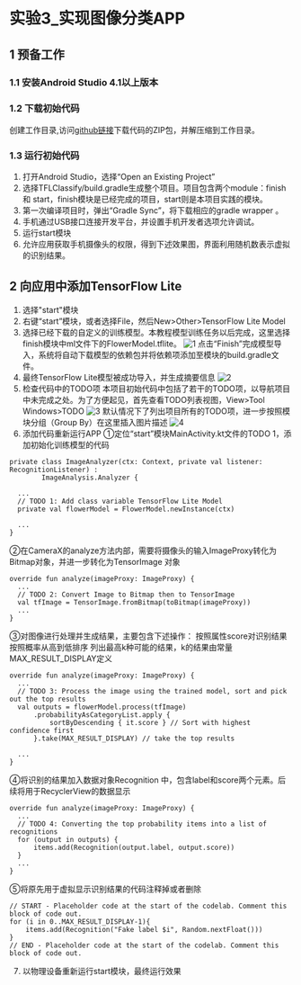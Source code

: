 
# 实验3_实现图像分类APP
## 1 预备工作
### 1.1 安装Android Studio 4.1以上版本
### 1.2 下载初始代码
创建工作目录,访问[github链接](https://github.com/hoitab/TFLClassify.git)下载代码的ZIP包，并解压缩到工作目录。
### 1.3 运行初始代码
1. 打开Android Studio，选择“Open an Existing Project”
2. 选择TFLClassify/build.gradle生成整个项目。项目包含两个module：finish 和 start，finish模块是已经完成的项目，start则是本项目实践的模块。
3. 第一次编译项目时，弹出“Gradle Sync”，将下载相应的gradle wrapper 。
4. 手机通过USB接口连接开发平台，并设置手机开发者选项允许调试。
5. 运行start模块
6. 允许应用获取手机摄像头的权限，得到下述效果图，界面利用随机数表示虚拟的识别结果。

## 2 向应用中添加TensorFlow Lite
1. 选择"start"模块
2. 右键“start”模块，或者选择File，然后New>Other>TensorFlow Lite Model
3. 选择已经下载的自定义的训练模型。本教程模型训练任务以后完成，这里选择finish模块中ml文件下的FlowerModel.tflite。
   ![1](https://raw.githubusercontent.com/November-0/Software-project-R-amp-D-practice/main/experiment3/images/1.png)
点击“Finish”完成模型导入，系统将自动下载模型的依赖包并将依赖项添加至模块的build.gradle文件。
4. 最终TensorFlow Lite模型被成功导入，并生成摘要信息
   ![2](https://raw.githubusercontent.com/November-0/Software-project-R-amp-D-practice/main/experiment3/images/2.jpg)
5. 检查代码中的TODO项
本项目初始代码中包括了若干的TODO项，以导航项目中未完成之处。为了方便起见，首先查看TODO列表视图，View>Tool Windows>TODO
   ![3](https://raw.githubusercontent.com/November-0/Software-project-R-amp-D-practice/main/experiment3/images/3.png)
默认情况下了列出项目所有的TODO项，进一步按照模块分组（Group By）在这里插入图片描述
   ![4](https://raw.githubusercontent.com/November-0/Software-project-R-amp-D-practice/main/experiment3/images/4.png)
6. 添加代码重新运行APP
①定位“start”模块MainActivity.kt文件的TODO 1，添加初始化训练模型的代码
```
private class ImageAnalyzer(ctx: Context, private val listener: RecognitionListener) :
        ImageAnalysis.Analyzer {

  ...
  // TODO 1: Add class variable TensorFlow Lite Model
  private val flowerModel = FlowerModel.newInstance(ctx)

  ...
}
```
②在CameraX的analyze方法内部，需要将摄像头的输入ImageProxy转化为Bitmap对象，并进一步转化为TensorImage 对象
```
override fun analyze(imageProxy: ImageProxy) {
  ...
  // TODO 2: Convert Image to Bitmap then to TensorImage
  val tfImage = TensorImage.fromBitmap(toBitmap(imageProxy))
  ...
}
```
③对图像进行处理并生成结果，主要包含下述操作：
按照属性score对识别结果按照概率从高到低排序
列出最高k种可能的结果，k的结果由常量MAX_RESULT_DISPLAY定义
```
override fun analyze(imageProxy: ImageProxy) {
  ...
  // TODO 3: Process the image using the trained model, sort and pick out the top results
  val outputs = flowerModel.process(tfImage)
      .probabilityAsCategoryList.apply {
          sortByDescending { it.score } // Sort with highest confidence first
      }.take(MAX_RESULT_DISPLAY) // take the top results

  ...
}
```
④将识别的结果加入数据对象Recognition 中，包含label和score两个元素。后续将用于RecyclerView的数据显示
```
override fun analyze(imageProxy: ImageProxy) {
  ...
  // TODO 4: Converting the top probability items into a list of recognitions
  for (output in outputs) {
      items.add(Recognition(output.label, output.score))
  }
  ...
}
```
⑤将原先用于虚拟显示识别结果的代码注释掉或者删除
```
// START - Placeholder code at the start of the codelab. Comment this block of code out.
for (i in 0..MAX_RESULT_DISPLAY-1){
    items.add(Recognition("Fake label $i", Random.nextFloat()))
}
// END - Placeholder code at the start of the codelab. Comment this block of code out.

```
7. 以物理设备重新运行start模块，最终运行效果

